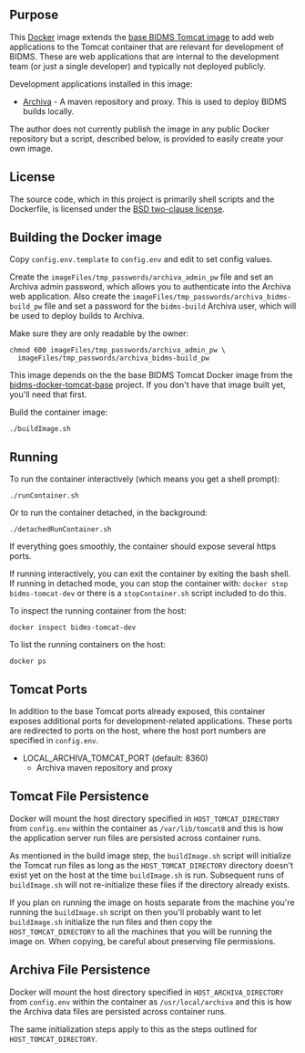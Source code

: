 ## Purpose

This [Docker](http://www.docker.com/) image extends the [base BIDMS Tomcat
image](http://www.github.com/calnet-oss/bidms-docker-tomcat-base) to add web
applications to the Tomcat container that are relevant for development of
BIDMS.  These are web applications that are internal to the development team
(or just a single developer) and typically not deployed publicly.

Development applications installed in this image:
* [Archiva](http://archiva.apache.org/) - A maven repository and proxy. 
  This is used to deploy BIDMS builds locally.

The author does not currently publish the image in any public Docker
repository but a script, described below, is provided to easily create your
own image.

## License

The source code, which in this project is primarily shell scripts and the
Dockerfile, is licensed under the [BSD two-clause license](LICENSE.txt).

## Building the Docker image

Copy `config.env.template` to `config.env` and edit to set config values.

Create the `imageFiles/tmp_passwords/archiva_admin_pw` file and set an
Archiva admin password, which allows you to authenticate into the Archiva
web application.  Also create the
`imageFiles/tmp_passwords/archiva_bidms-build_pw` file and set a password
for the `bidms-build` Archiva user, which will be used to deploy builds to
Archiva.

Make sure they are only readable by the owner:
```
chmod 600 imageFiles/tmp_passwords/archiva_admin_pw \
  imageFiles/tmp_passwords/archiva_bidms-build_pw
```

This image depends on the the base BIDMS Tomcat Docker image from the
[bidms-docker-tomcat-base](http://www.github.com/calnet-oss/bidms-docker-tomcat-base)
project.  If you don't have that image built yet, you'll need that first.

Build the container image:
```
./buildImage.sh
```

## Running

To run the container interactively (which means you get a shell prompt):
```
./runContainer.sh
```

Or to run the container detached, in the background:
```
./detachedRunContainer.sh
```

If everything goes smoothly, the container should expose several https
ports.

If running interactively, you can exit the container by exiting the bash
shell.  If running in detached mode, you can stop the container with:
`docker stop bidms-tomcat-dev` or there is a `stopContainer.sh` script
included to do this.

To inspect the running container from the host:
```
docker inspect bidms-tomcat-dev
```

To list the running containers on the host:
```
docker ps
```

## Tomcat Ports

In addition to the base Tomcat ports already exposed, this container exposes
additional ports for development-related applications.  These ports are
redirected to ports on the host, where the host port numbers are specified
in `config.env`.
  * LOCAL_ARCHIVA_TOMCAT_PORT (default: 8360)
    * Archiva maven repository and proxy

## Tomcat File Persistence

Docker will mount the host directory specified in `HOST_TOMCAT_DIRECTORY`
from `config.env` within the container as `/var/lib/tomcat8` and this is how
the application server run files are persisted across container runs.

As mentioned in the build image step, the `buildImage.sh` script will
initialize the Tomcat run files as long as the `HOST_TOMCAT_DIRECTORY`
directory doesn't exist yet on the host at the time `buildImage.sh` is run. 
Subsequent runs of `buildImage.sh` will not re-initialize these files if
the directory already exists.

If you plan on running the image on hosts separate from the machine you're
running the `buildImage.sh` script on then you'll probably want to let
`buildImage.sh` initialize the run files and then copy the
`HOST_TOMCAT_DIRECTORY` to all the machines that you will be running the
image on.  When copying, be careful about preserving file permissions.

## Archiva File Persistence

Docker will mount the host directory specified in `HOST_ARCHIVA_DIRECTORY`
from `config.env` within the container as `/usr/local/archiva` and this is
how the Archiva data files are persisted across container runs.

The same initialization steps apply to this as the steps outlined for
`HOST_TOMCAT_DIRECTORY`.
